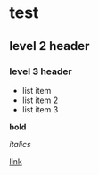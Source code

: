 # test

## level 2 header

### level 3 header 
- list item
- list item 2
- list item 3

**bold**

*italics*

[link](https://careernetwork.2u.com/articles/2021/07/18/career-pathways-fintech/)
